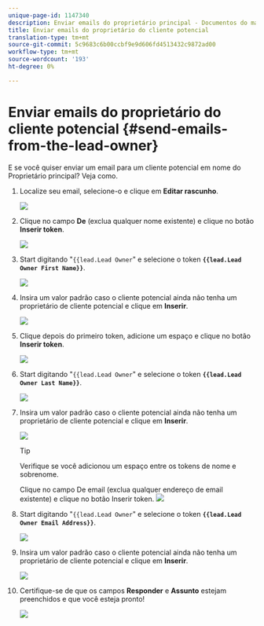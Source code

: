 ```yaml
---
unique-page-id: 1147340
description: Enviar emails do proprietário principal - Documentos do marketing - Documentação do produto
title: Enviar emails do proprietário do cliente potencial
translation-type: tm+mt
source-git-commit: 5c9683c6b00ccbf9e9d606fd4513432c9872ad00
workflow-type: tm+mt
source-wordcount: '193'
ht-degree: 0%

---
```



# Enviar emails do proprietário do cliente potencial {#send-emails-from-the-lead-owner}

E se você quiser enviar um email para um cliente potencial em nome do Proprietário principal?  Veja como.

1. Localize seu email, selecione-o e clique em **Editar rascunho**.

   ![](assets/one.png)

1. Clique no campo **De** (exclua qualquer nome existente) e clique no botão **Inserir token**.

   ![](assets/two.png)

1. Start digitando &quot;`{{lead.Lead Owner`&quot; e selecione o token **`{{lead.Lead Owner First Name}}`**.

   ![](assets/image2014-9-11-13-3a7-3a43.png)

1. Insira um valor padrão caso o cliente potencial ainda não tenha um proprietário de cliente potencial e clique em **Inserir**.

   ![](assets/image2014-9-11-13-3a7-3a58.png)

1. Clique depois do primeiro token, adicione um espaço e clique no botão **Inserir token**.

   ![](assets/five.png)

1. Start digitando &quot;`{{lead.Lead Owner`&quot; e selecione o token **`{{lead.Lead Owner Last Name}}`**.

   ![](assets/image2014-9-11-13-3a8-3a24.png)

1. Insira um valor padrão caso o cliente potencial ainda não tenha um proprietário de cliente potencial e clique em **Inserir**.

   ![](assets/image2014-9-11-13-3a8-3a39.png)

   >[!TIP]
   >
   >Verifique se você adicionou um espaço entre os tokens de nome e sobrenome.

   Clique no campo De email (exclua qualquer endereço de email existente) e clique no botão Inserir token.
   ![](assets/eight.png)

1. Start digitando &quot;`{{lead.Lead Owner`&quot; e selecione o token **`{{lead.Lead Owner Email Address}}`**.

   ![](assets/image2014-9-11-13-3a9-3a33.png)

1. Insira um valor padrão caso o cliente potencial ainda não tenha um proprietário de cliente potencial e clique em **Inserir**.

   ![](assets/ten.png)

1. Certifique-se de que os campos **Responder** e **Assunto** estejam preenchidos e que você esteja pronto!

   ![](assets/eleven.png)

